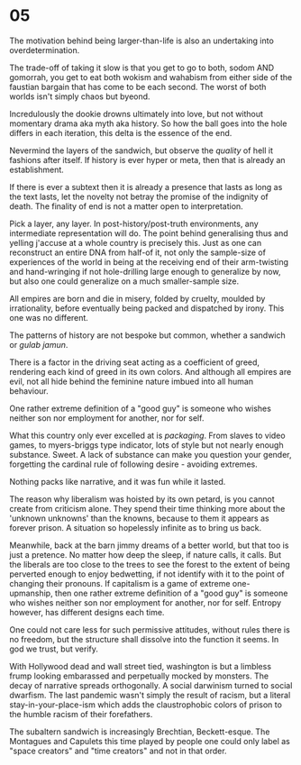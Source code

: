 # 05


The motivation behind being larger-than-life is also an undertaking into overdetermination.


The trade-off of taking it slow is that you get to go to both, sodom AND gomorrah, you get to eat both wokism and wahabism from either side of the faustian bargain that has come to be each second. The worst of both worlds isn't simply chaos but byeond.


Incredulously the dookie drowns ultimately into love, but not without momentary drama aka myth aka history. So how the ball goes into the hole differs in each iteration, this delta is the essence of the end.


Nevermind the layers of the sandwich, but observe the _quality_ of hell it fashions after itself. If history is ever hyper or meta, then that is already an establishment. 


If there is ever a subtext then it is already a presence that lasts as long as the text lasts, let the novelty not betray the promise of the indignity of death. The finality of end is not a matter open to interpretation.


Pick a layer, any layer. In post-history/post-truth environments, any intermediate representation will do. The point behind generalising thus and yelling j'accuse at a whole country is precisely this. Just as one can reconstruct an entire DNA from half-of it, not only the sample-size of experiences of the world in being at the receiving end of their arm-twisting and hand-wringing if not hole-drilling large enough to generalize by now, but also one could generalize on a much smaller-sample size.


All empires are born and die in misery, folded by cruelty, moulded by irrationality, before eventually being packed and dispatched by irony.
This one was no different.


The patterns of history are not bespoke but common, whether a sandwich or _gulab jamun_.


There is a factor in the driving seat acting as a coefficient of greed, rendering each kind of greed in its own colors. And although all empires are evil, not all hide behind the feminine nature imbued into all human behaviour.

One rather extreme definition of a "good guy" is someone who wishes neither son nor employment for another, nor for self. 

What this country only ever excelled at is _packaging_. From slaves to video games, to myers-briggs type indicator, lots of style but not nearly enough substance. Sweet. A lack of substance can make you question your gender, forgetting the cardinal rule of following desire - avoiding extremes.


Nothing packs like narrative, and it was fun while it lasted.


The reason why liberalism was hoisted by its own petard, is you cannot create from criticism alone. They spend their time thinking more about the 'unknown unknowns' than the knowns, because to them it appears as forever prison. A situation so hopelessly infinite as to bring us back.


Meanwhile, back at the barn jimmy dreams of a better world, but that too is just a pretence. No matter how deep the sleep, if nature calls, it calls. But the liberals are too close to the trees to see the forest to the extent of being perverted enough to enjoy bedwetting, if not identify with it to the point of changing their pronouns. If capitalism is a game of extreme one-upmanship, then one rather extreme definition of a "good guy" is someone who wishes neither son nor employment for another, nor for self. Entropy however, has different designs each time.


One could not care less for such permissive attitudes, without rules there is no freedom, but the structure shall dissolve into the function it seems. In god we trust, but verify.


With Hollywood dead and wall street tied, washington is but a limbless frump looking embarassed and perpetually mocked by monsters. The decay of narrative spreads orthogonally. A social darwinism turned to social dwarfism. The last pandemic wasn't simply the result of racism, but a literal stay-in-your-place-ism which adds the claustrophobic colors of prison to the humble racism of their forefathers.


The subaltern sandwich is increasingly Brechtian, Beckett-esque. The Montagues and Capulets this time played by people one could only label as "space creators" and "time creators" and not in that order.
